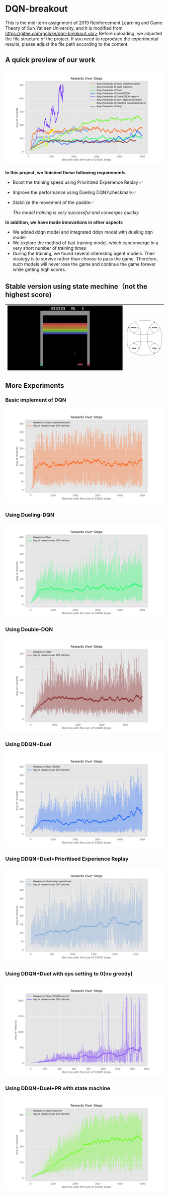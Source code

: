# DQN-breakout
This is the mid-term assignment of 2019 Reinforcement Learning and Game Theory of Sun Yat sen University, and it is modified from https://gitee.com/goluke/dqn-breakout.<br>
Before uploading, we adjusted the file structure of the project. If you need to reproduce the experimental results, please adjust the file path according to the content.

## A quick preview of our work

<img src="pic\1.png" alt="pic1" style="zoom:100%;" />

**In this project, we finished these following requirements**

* Boost the training speed using Prioritized Experience Replay :white_check_mark:

* Improve the performance using Dueling DQN}\checkmark:white_check_mark:

* Stabilize the movement of the paddle:white_check_mark:

  *The model training is very successful and converges quickly*

**In addition, we have made innovations in other aspects**

* We added ddqn model and integrated ddqn model with dueling dqn model
* We explore the method of fast training model, which canconverge in a very short number of training times
* During the training, we found several interesting agent models. Their strategy is to survive rather than choose to pass the game. Therefore, such models will never lose the game and continue the game forever while getting high scores.

## Stable version using state mechine（not the highest score)

|<img src="video\breakout.gif" alt="pic1" style="zoom:100%;" /> | <img src="pic\statemachine.drawio.png" alt="statemachine.drawio" style="zoom: 30%;" /> |
| ----------------------- | ------------------------------------------------------------ |



## More Experiments

### Basic implement of DQN

<img src="pic\pic1.png" alt="pic1" style="zoom:50%;" />

### Using Dueling-DQN

<img src="pic\pic3.png" alt="pic3" style="zoom:50%;" />

### Using Double-DQN

<img src="pic\pic2.png" alt="pic2" style="zoom:50%;" />

### Using DDQN+Duel

<img src="pic\pic4.png" alt="pic4" style="zoom:50%;" />

### Using DDQN+Duel+Prioritised Experience Replay

<img src="pic\pic6.png" alt="pic6" style="zoom:50%;" />

### Using DDQN+Duel with eps setting to 0(no greedy)

<img src="pic\pic5.png" alt="pic5" style="zoom:50%;" />

### Using DDQN+Duel+PR with state machine

<img src="pic\pic7.png" alt="pic7" style="zoom:50%;" />



